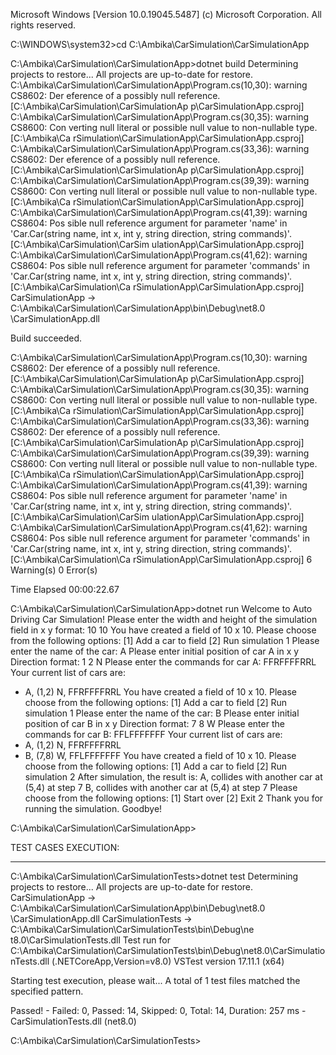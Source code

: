 Microsoft Windows [Version 10.0.19045.5487]
(c) Microsoft Corporation. All rights reserved.

C:\WINDOWS\system32>cd C:\Ambika\CarSimulation\CarSimulationApp

C:\Ambika\CarSimulation\CarSimulationApp>dotnet build
  Determining projects to restore...
  All projects are up-to-date for restore.
C:\Ambika\CarSimulation\CarSimulationApp\Program.cs(10,30): warning CS8602: Der
eference of a possibly null reference. [C:\Ambika\CarSimulation\CarSimulationAp
p\CarSimulationApp.csproj]
C:\Ambika\CarSimulation\CarSimulationApp\Program.cs(30,35): warning CS8600: Con
verting null literal or possible null value to non-nullable type. [C:\Ambika\Ca
rSimulation\CarSimulationApp\CarSimulationApp.csproj]
C:\Ambika\CarSimulation\CarSimulationApp\Program.cs(33,36): warning CS8602: Der
eference of a possibly null reference. [C:\Ambika\CarSimulation\CarSimulationAp
p\CarSimulationApp.csproj]
C:\Ambika\CarSimulation\CarSimulationApp\Program.cs(39,39): warning CS8600: Con
verting null literal or possible null value to non-nullable type. [C:\Ambika\Ca
rSimulation\CarSimulationApp\CarSimulationApp.csproj]
C:\Ambika\CarSimulation\CarSimulationApp\Program.cs(41,39): warning CS8604: Pos
sible null reference argument for parameter 'name' in 'Car.Car(string name, int
 x, int y, string direction, string commands)'. [C:\Ambika\CarSimulation\CarSim
ulationApp\CarSimulationApp.csproj]
C:\Ambika\CarSimulation\CarSimulationApp\Program.cs(41,62): warning CS8604: Pos
sible null reference argument for parameter 'commands' in 'Car.Car(string name,
 int x, int y, string direction, string commands)'. [C:\Ambika\CarSimulation\Ca
rSimulationApp\CarSimulationApp.csproj]
  CarSimulationApp -> C:\Ambika\CarSimulation\CarSimulationApp\bin\Debug\net8.0
  \CarSimulationApp.dll

Build succeeded.

C:\Ambika\CarSimulation\CarSimulationApp\Program.cs(10,30): warning CS8602: Der
eference of a possibly null reference. [C:\Ambika\CarSimulation\CarSimulationAp
p\CarSimulationApp.csproj]
C:\Ambika\CarSimulation\CarSimulationApp\Program.cs(30,35): warning CS8600: Con
verting null literal or possible null value to non-nullable type. [C:\Ambika\Ca
rSimulation\CarSimulationApp\CarSimulationApp.csproj]
C:\Ambika\CarSimulation\CarSimulationApp\Program.cs(33,36): warning CS8602: Der
eference of a possibly null reference. [C:\Ambika\CarSimulation\CarSimulationAp
p\CarSimulationApp.csproj]
C:\Ambika\CarSimulation\CarSimulationApp\Program.cs(39,39): warning CS8600: Con
verting null literal or possible null value to non-nullable type. [C:\Ambika\Ca
rSimulation\CarSimulationApp\CarSimulationApp.csproj]
C:\Ambika\CarSimulation\CarSimulationApp\Program.cs(41,39): warning CS8604: Pos
sible null reference argument for parameter 'name' in 'Car.Car(string name, int
 x, int y, string direction, string commands)'. [C:\Ambika\CarSimulation\CarSim
ulationApp\CarSimulationApp.csproj]
C:\Ambika\CarSimulation\CarSimulationApp\Program.cs(41,62): warning CS8604: Pos
sible null reference argument for parameter 'commands' in 'Car.Car(string name,
 int x, int y, string direction, string commands)'. [C:\Ambika\CarSimulation\Ca
rSimulationApp\CarSimulationApp.csproj]
    6 Warning(s)
    0 Error(s)

Time Elapsed 00:00:22.67

C:\Ambika\CarSimulation\CarSimulationApp>dotnet run
Welcome to Auto Driving Car Simulation!
Please enter the width and height of the simulation field in x y format:
10 10
You have created a field of 10 x 10.
Please choose from the following options:
[1] Add a car to field
[2] Run simulation
1
Please enter the name of the car:
A
Please enter initial position of car A in x y Direction format:
1 2 N
Please enter the commands for car A:
FFRFFFFRRL
Your current list of cars are:
- A, (1,2) N, FFRFFFFRRL
You have created a field of 10 x 10.
Please choose from the following options:
[1] Add a car to field
[2] Run simulation
1
Please enter the name of the car:
B
Please enter initial position of car B in x y Direction format:
7 8 W
Please enter the commands for car B:
FFLFFFFFFF
Your current list of cars are:
- A, (1,2) N, FFRFFFFRRL
- B, (7,8) W, FFLFFFFFFF
You have created a field of 10 x 10.
Please choose from the following options:
[1] Add a car to field
[2] Run simulation
2
After simulation, the result is:
A, collides with another car at (5,4) at step 7
B, collides with another car at (5,4) at step 7
Please choose from the following options:
[1] Start over
[2] Exit
2
Thank you for running the simulation. Goodbye!

C:\Ambika\CarSimulation\CarSimulationApp>

TEST CASES EXECUTION:
*********************

C:\Ambika\CarSimulation\CarSimulationTests>dotnet test
  Determining projects to restore...
  All projects are up-to-date for restore.
  CarSimulationApp -> C:\Ambika\CarSimulation\CarSimulationApp\bin\Debug\net8.0
  \CarSimulationApp.dll
  CarSimulationTests -> C:\Ambika\CarSimulation\CarSimulationTests\bin\Debug\ne
  t8.0\CarSimulationTests.dll
Test run for C:\Ambika\CarSimulation\CarSimulationTests\bin\Debug\net8.0\CarSimulationTests.dll (.NETCoreApp,Version=v8.0)
VSTest version 17.11.1 (x64)

Starting test execution, please wait...
A total of 1 test files matched the specified pattern.

Passed!  - Failed:     0, Passed:    14, Skipped:     0, Total:    14, Duration: 257 ms - CarSimulationTests.dll (net8.0)

C:\Ambika\CarSimulation\CarSimulationTests>
